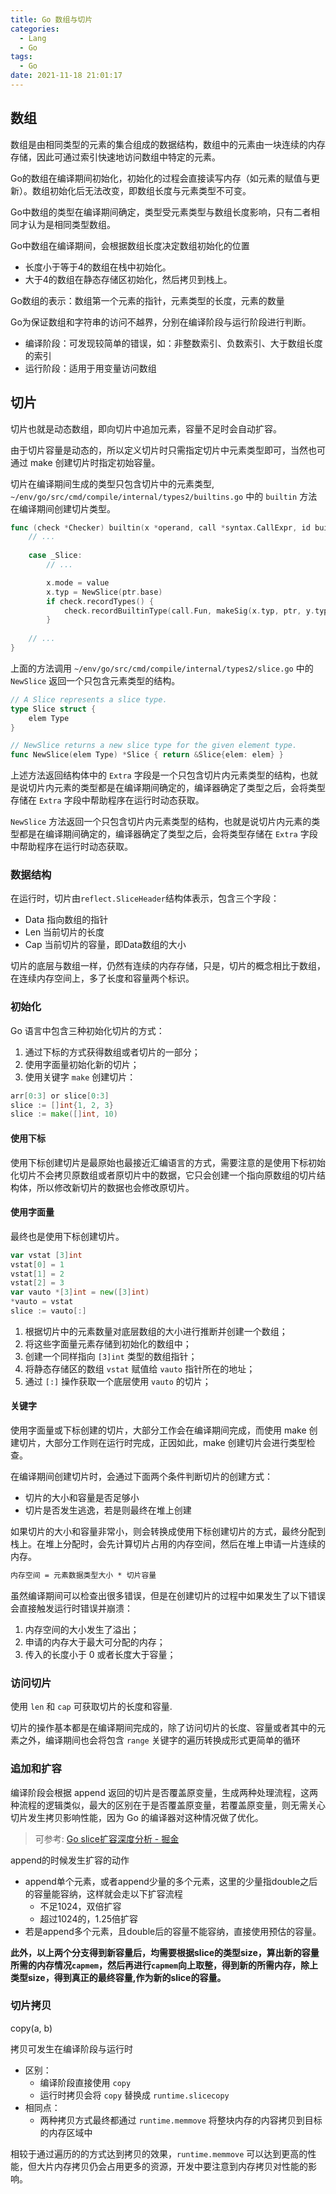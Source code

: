 ```yaml
---
title: Go 数组与切片
categories:
  - Lang
  - Go
tags:
  - Go
date: 2021-11-18 21:01:17
---
```


## 数组

数组是由相同类型的元素的集合组成的数据结构，数组中的元素由一块连续的内存存储，因此可通过索引快速地访问数组中特定的元素。

Go的数组在编译期间初始化，初始化的过程会直接读写内存（如元素的赋值与更新）。数组初始化后无法改变，即数组长度与元素类型不可变。

Go中数组的类型在编译期间确定，类型受元素类型与数组长度影响，只有二者相同才认为是相同类型数组。

Go中数组在编译期间，会根据数组长度决定数组初始化的位置

* 长度小于等于4的数组在栈中初始化。
* 大于4的数组在静态存储区初始化，然后拷贝到栈上。

Go数组的表示：数组第一个元素的指针，元素类型的长度，元素的数量

Go为保证数组和字符串的访问不越界，分别在编译阶段与运行阶段进行判断。

* 编译阶段：可发现较简单的错误，如：非整数索引、负数索引、大于数组长度的索引
* 运行阶段：适用于用变量访问数组

## 切片

切片也就是动态数组，即向切片中追加元素，容量不足时会自动扩容。

由于切片容量是动态的，所以定义切片时只需指定切片中元素类型即可，当然也可通过 make 创建切片时指定初始容量。

切片在编译期间生成的类型只包含切片中的元素类型, `~/env/go/src/cmd/compile/internal/types2/builtins.go`  中的 `builtin` 方法在编译期间创建切片类型。

```go
func (check *Checker) builtin(x *operand, call *syntax.CallExpr, id builtinId) (_ bool) {
	// ...
    
	case _Slice:
		// ...

		x.mode = value
		x.typ = NewSlice(ptr.base)
		if check.recordTypes() {
			check.recordBuiltinType(call.Fun, makeSig(x.typ, ptr, y.typ))
		}
    
    // ...
}
```

上面的方法调用 `~/env/go/src/cmd/compile/internal/types2/slice.go` 中的 `NewSlice` 返回一个只包含元素类型的结构。

```go
// A Slice represents a slice type.
type Slice struct {
	elem Type
}

// NewSlice returns a new slice type for the given element type.
func NewSlice(elem Type) *Slice { return &Slice{elem: elem} }
```

上述方法返回结构体中的 `Extra` 字段是一个只包含切片内元素类型的结构，也就是说切片内元素的类型都是在编译期间确定的，编译器确定了类型之后，会将类型存储在 `Extra` 字段中帮助程序在运行时动态获取。

`NewSlice` 方法返回一个只包含切片内元素类型的结构，也就是说切片内元素的类型都是在编译期间确定的，编译器确定了类型之后，会将类型存储在 `Extra` 字段中帮助程序在运行时动态获取。

### 数据结构



在运行时，切片由`reflect.SliceHeader`结构体表示，包含三个字段：

* Data 指向数组的指针
* Len 当前切片的长度
* Cap 当前切片的容量，即Data数组的大小

切片的底层与数组一样，仍然有连续的内存存储，只是，切片的概念相比于数组，在连续内存空间上，多了长度和容量两个标识。



### 初始化

Go 语言中包含三种初始化切片的方式：

1. 通过下标的方式获得数组或者切片的一部分；
2. 使用字面量初始化新的切片；
3. 使用关键字 `make` 创建切片：

```go
arr[0:3] or slice[0:3]
slice := []int{1, 2, 3}
slice := make([]int, 10)
```

#### 使用下标

使用下标创建切片是最原始也最接近汇编语言的方式，需要注意的是使用下标初始化切片不会拷贝原数组或者原切片中的数据，它只会创建一个指向原数组的切片结构体，所以修改新切片的数据也会修改原切片。

#### 使用字面量

最终也是使用下标创建切片。

```go
var vstat [3]int
vstat[0] = 1
vstat[1] = 2
vstat[2] = 3
var vauto *[3]int = new([3]int)
*vauto = vstat
slice := vauto[:]
```

1. 根据切片中的元素数量对底层数组的大小进行推断并创建一个数组；
2. 将这些字面量元素存储到初始化的数组中；
3. 创建一个同样指向 `[3]int` 类型的数组指针；
4. 将静态存储区的数组 `vstat` 赋值给 `vauto` 指针所在的地址；
5. 通过 `[:]` 操作获取一个底层使用 `vauto` 的切片；

#### 关键字

使用字面量或下标创建的切片，大部分工作会在编译期间完成，而使用 make 创建切片，大部分工作则在运行时完成，正因如此，make 创建切片会进行类型检查。

在编译期间创建切片时，会通过下面两个条件判断切片的创建方式：

* 切片的大小和容量是否足够小
* 切片是否发生逃逸，若是则最终在堆上创建

如果切片的大小和容量非常小，则会转换成使用下标创建切片的方式，最终分配到栈上。在堆上分配时，会先计算切片占用的内存空间，然后在堆上申请一片连续的内存。

```txt
内存空间 = 元素数据类型大小 * 切片容量
```

虽然编译期间可以检查出很多错误，但是在创建切片的过程中如果发生了以下错误会直接触发运行时错误并崩溃：

1. 内存空间的大小发生了溢出；
2. 申请的内存大于最大可分配的内存；
3. 传入的长度小于 0 或者长度大于容量；


### 访问切片
使用 `len` 和 `cap` 可获取切片的长度和容量.

切片的操作基本都是在编译期间完成的，除了访问切片的长度、容量或者其中的元素之外，编译期间也会将包含 `range` 关键字的遍历转换成形式更简单的循环

### 追加和扩容

编译阶段会根据 append 返回的切片是否覆盖原变量，生成两种处理流程，这两种流程的逻辑类似，最大的区别在于是否覆盖原变量，若覆盖原变量，则无需关心切片发生拷贝影响性能，因为 Go 的编译器对这种情况做了优化。

>  可参考:  [Go slice扩容深度分析 - 掘金](https://juejin.cn/post/6844903812331732999)

append的时候发生扩容的动作

- append单个元素，或者append少量的多个元素，这里的少量指double之后的容量能容纳，这样就会走以下扩容流程
    - 不足1024，双倍扩容
    - 超过1024的，1.25倍扩容
- 若是append多个元素，且double后的容量不能容纳，直接使用预估的容量。

**此外，以上两个分支得到新容量后，均需要根据slice的类型size，算出新的容量所需的内存情况`capmem`，然后再进行`capmem`向上取整，得到新的所需内存，除上类型size，得到真正的最终容量,作为新的slice的容量。**

### 切片拷贝

copy(a, b)

拷贝可发生在编译阶段与运行时

* 区别：
    * 编译阶段直接使用 `copy`
    * 运行时拷贝会将 `copy` 替换成 `runtime.slicecopy`
* 相同点：
    *  两种拷贝方式最终都通过 `runtime.memmove` 将整块内存的内容拷贝到目标的内存区域中

相较于通过遍历的的方式达到拷贝的效果，`runtime.memmove` 可以达到更高的性能，但大片内存拷贝仍会占用更多的资源，开发中要注意到内存拷贝对性能的影响。
